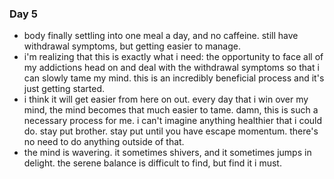 ### Day 5
- body finally settling into one meal a day, and no caffeine. still have withdrawal symptoms, but getting easier to manage.
- i'm realizing that this is exactly what i need: the opportunity to face all of my addictions head on and deal with the withdrawal symptoms so that i can slowly tame my mind. this is an incredibly beneficial process and it's just getting started.
- i think it will get easier from here on out. every day that i win over my mind, the mind becomes that much easier to tame. damn, this is such a necessary process for me. i can't imagine anything healthier that i could do. stay put brother. stay put until you have escape momentum. there's no need to do anything outside of that.
- the mind is wavering. it sometimes shivers, and it sometimes jumps in delight. the serene balance is difficult to find, but find it i must.